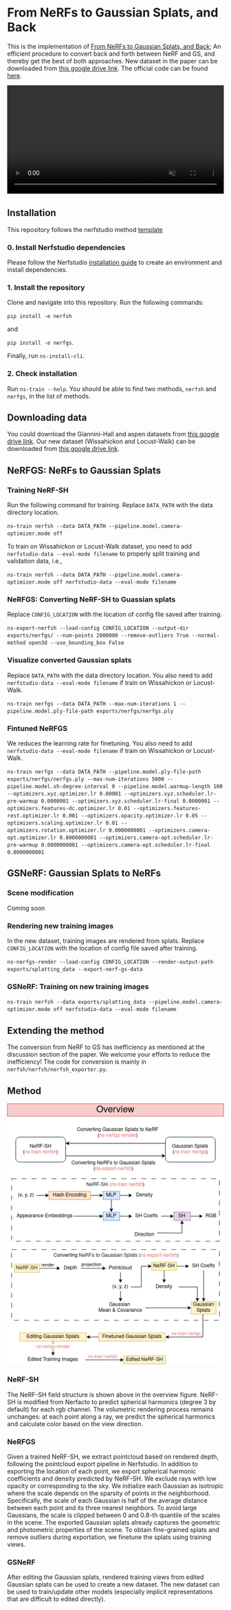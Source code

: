 # From NeRFs to Gaussian Splats, and Back

This is the implementation of [From NeRFs to Gaussian Splats, and Back](https://arxiv.org/abs/2405.09717); An efficient procedure to convert back and forth between NeRF and GS, and thereby get the best of both approaches. New dataset in the paper can be downloaded from [this google drive link](https://drive.google.com/drive/folders/1xvbONL4EVgHxaHMsV101455l_jNgyaUM?usp=sharing). The official code can be found [here](https://github.com/grasp-lyrl/NeRFtoGSandBack).

<video id="teaser" muted autoplay playsinline loop controls width="100%">
    <source id="mp4" src="https://github.com/grasp-lyrl/NeRFtoGSandBack/assets/69362937/7f1d8f55-79f4-4090-9ba7-f5d1b9a17edb" type="video/mp4">
</video>

## Installation
This repository follows the nerfstudio method [template](https://github.com/nerfstudio-project/nerfstudio-method-template/tree/main)

### 0. Install Nerfstudio dependencies
Please follow the Nerfstudio [installation guide](https://docs.nerf.studio/quickstart/installation.html)  to create an environment and install dependencies.

### 1. Install the repository
Clone and navigate into this repository. Run the following commands:

`pip install -e nerfsh`

and

`pip install -e nerfgs`.

Finally, run `ns-install-cli`.

### 2. Check installation
Run `ns-train --help`. You should be able to find two methods, `nerfsh` and `nerfgs`, in the list of methods.

## Downloading data
You could download the Giannini-Hall and aspen datasets from [this google drive link](https://drive.google.com/drive/folders/19TV6kdVGcmg3cGZ1bNIUnBBMD-iQjRbG). Our new dataset (Wissahickon and Locust-Walk) can be downloaded from [this google drive link](https://drive.google.com/drive/folders/1xvbONL4EVgHxaHMsV101455l_jNgyaUM?usp=sharing).

## NeRFGS: NeRFs to Gaussian Splats
### Training NeRF-SH
Run the following command for training. Replace `DATA_PATH` with the data directory location.

`ns-train nerfsh --data DATA_PATH --pipeline.model.camera-optimizer.mode off `

To train on Wissahickon or Locust-Walk dataset, you need to add `nerfstudio-data --eval-mode filename` to properly split training and validation data, i.e.,

`ns-train nerfsh --data DATA_PATH --pipeline.model.camera-optimizer.mode off nerfstudio-data --eval-mode filename`


### NeRFGS: Converting NeRF-SH to Guassian splats
Replace `CONFIG_LOCATION` with the location of config file saved after training.

`ns-export-nerfsh --load-config CONFIG_LOCATION --output-dir exports/nerfgs/ --num-points 2000000 --remove-outliers True --normal-method open3d --use_bounding_box False`

### Visualize converted Gaussian splats
Replace `DATA_PATH` with the data directory location. You also need to add `nerfstudio-data --eval-mode filename` if train on Wissahickon or Locust-Walk.

`ns-train nerfgs --data DATA_PATH --max-num-iterations 1 --pipeline.model.ply-file-path exports/nerfgs/nerfgs.ply`

### Fintuned NeRFGS 
We reduces the learning rate for finetuning. You also need to add `nerfstudio-data --eval-mode filename` if train on Wissahickon or Locust-Walk.

`ns-train nerfgs --data DATA_PATH --pipeline.model.ply-file-path exports/nerfgs/nerfgs.ply --max-num-iterations 5000 --pipeline.model.sh-degree-interval 0 --pipeline.model.warmup-length 100 --optimizers.xyz.optimizer.lr 0.00001 --optimizers.xyz.scheduler.lr-pre-warmup 0.0000001 --optimizers.xyz.scheduler.lr-final 0.0000001 --optimizers.features-dc.optimizer.lr 0.01 --optimizers.features-rest.optimizer.lr 0.001 --optimizers.opacity.optimizer.lr 0.05 --optimizers.scaling.optimizer.lr 0.01 --optimizers.rotation.optimizer.lr 0.0000000001 --optimizers.camera-opt.optimizer.lr 0.0000000001 --optimizers.camera-opt.scheduler.lr-pre-warmup 0.0000000001 --optimizers.camera-opt.scheduler.lr-final 0.0000000001`

## GSNeRF: Gaussian Splats to NeRFs

### Scene modification
Coming soon

### Rendering new training images
In the new dataset, training images are rendered from splats. Replace `CONFIG_LOCATION` with the location of config file saved after training.

`ns-nerfgs-render --load-config CONFIG_LOCATION --render-output-path exports/splatting_data --export-nerf-gs-data`

### GSNeRF: Training on new training images
`ns-train nerfsh --data exports/splatting_data --pipeline.model.camera-optimizer.mode off nerfstudio-data --eval-mode filename`

## Extending the method
The conversion from NeRF to GS has inefficiency as mentioned at the discussion section of the paper. We welcome your efforts to reduce the inefficiency! The code for conversion is mainly in `nerfsh/nerfsh/nerfsh_exporter.py`.

## Method
<p align="center">
  <img src="https://github.com/grasp-lyrl/NeRFtoGSandBack/blob/main/assets/overview.jpg">
</p>

### NeRF-SH
The NeRF-SH field structure is shown above in the overview figure. NeRF-SH is modified from Nerfacto to predict spherical harmonics (degree 3 by default) for each rgb channel. The volumetric rendering process remains unchanges: at each point along a ray, we predict the spherical harmonics and calculate color based on the view direction. 

### NeRFGS
Given a trained NeRF-SH, we extract pointcloud based on rendered depth, following the pointcloud export pipeline in Nerfstudio. In addition to exporting the location of each point, we export spherical harmonic coefficients and density predicted by NeRF-SH. We exclude rays with low opacity or corresponding to the sky. We initialize each Gaussian as isotropic where the scale depends on the sparsity of points in the neighborhood. Specifically, the scale of each Gaussian is half of the average distance between each point and its three nearest neighbors. To avoid large Gaussians, the scale is clipped between 0 and 0.8-th quantile of the scales in the scene. The exported Gaussian splats already captures the geometric and photometric properties of the scene. To obtain fine-grained splats and remove outliers during exportation, we finetune the splats using training views.  

### GSNeRF
After editing the Gaussian splats, rendered training views from edited Gaussian splats can be used to create a new dataset. The new dataset can be used to train/update other models (especially implicit representations that are difficult to edited directly). 
